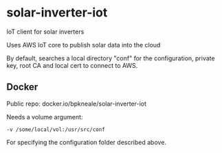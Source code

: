 # solar-inverter-iot
IoT client for solar inverters

Uses AWS IoT core to publish solar data into the cloud

By default, searches a local directory "conf" for the configuration, private key, root CA and local cert to connect 
to AWS.

## Docker
Public repo: docker.io/bpkneale/solar-inverter-iot

Needs a volume argument:

`-v /some/local/vol:/usr/src/conf`

For specifying the configuration folder described above. 